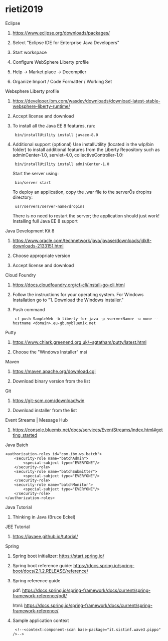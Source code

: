 # rieti2019

Eclipse

1. https://www.eclipse.org/downloads/packages/

2. Select "Eclipse IDE for Enterprise Java Developers"

3. Start workspace

4. Configure WebSphere Liberty profile

5. Help -> Market place -> Decompiler

6. Organize Import / Code Formatter / Working Set

Websphere Liberty profile

1. https://developer.ibm.com/wasdev/downloads/download-latest-stable-websphere-liberty-runtime/

2. Accept license and download

3. To install all the Java EE 8 features, run:

		bin/installUtility install javaee-8.0

4. Additional support (optional)
	Use installUtility (located in the wlp/bin folder) to install additional features from the Liberty Repository such as adminCenter-1.0, servlet-4.0, collectiveController-1.0:

		bin/installUtility install adminCenter-1.0

	Start the server using:

		bin/server start

	To deploy an application, copy the .war file to the serverÕs dropins directory:

		usr/servers/server-name/dropins

	There is no need to restart the server; the application should just work!
	Installing full Java EE 8 support


Java Development Kit 8

1. https://www.oracle.com/technetwork/java/javase/downloads/jdk8-downloads-2133151.html

2. Choose appropriate version

3. Accept license and download


Cloud Foundry

1. https://docs.cloudfoundry.org/cf-cli/install-go-cli.html

2. Follow the instructions for your operating system. For Windows Installation go to "1. Download the Windows installer."

3. Push command

		cf push SampleWeb -b liberty-for-java -p <serverName> -u none --hostname <domain>.eu-gb.mybluemix.net

Putty

1. https://www.chiark.greenend.org.uk/~sgtatham/putty/latest.html

2. Choose the "Windows Installer" msi



Maven

1. https://maven.apache.org/download.cgi

2. Download binary version from the list



Git

1. https://git-scm.com/download/win

2. Download installer from the list



Event Streams | Message Hub

1. https://console.bluemix.net/docs/services/EventStreams/index.html#getting_started


Java Batch

	<authorization-roles id="com.ibm.ws.batch">
		<security-role name="batchAdmin">	
			<special-subject type="EVERYONE"/>
		</security-role>
		<security-role name="batchSubmitter">
			<special-subject type="EVERYONE"/>
		</security-role>
		<security-role name="batchMonitor">
			<special-subject type="EVERYONE"/>
		</security-role>
	</authorization-roles>


Java Tutorial

1. Thinking in Java (Bruce Eckel)


JEE Tutorial

1. https://javaee.github.io/tutorial/


Spring

1. Spring boot initializer: https://start.spring.io/

2. Spring boot reference guide: https://docs.spring.io/spring-boot/docs/2.1.2.RELEASE/reference/

3. Spring reference guide

	pdf: https://docs.spring.io/spring-framework/docs/current/spring-framework-reference/pdf/

	html: https://docs.spring.io/spring-framework/docs/current/spring-framework-reference/

4. Sample application context

	<?xml version="1.0" encoding="UTF-8"?>
	<beans xmlns="http://www.springframework.org/schema/beans"
		xmlns:xsi="http://www.w3.org/2001/XMLSchema-instance"
		xmlns:context="http://www.springframework.org/schema/context"
		xsi:schemaLocation="http://www.springframework.org/schema/beans
		http://www.springframework.org/schema/beans/spring-beans.xsd
		http://www.springframework.org/schema/context
		http://www.springframework.org/schema/context/spring-context.xsd">

		<!--<context:component-scan base-package="it.sistinf.wave3.pippo" />-->

	</beans>
